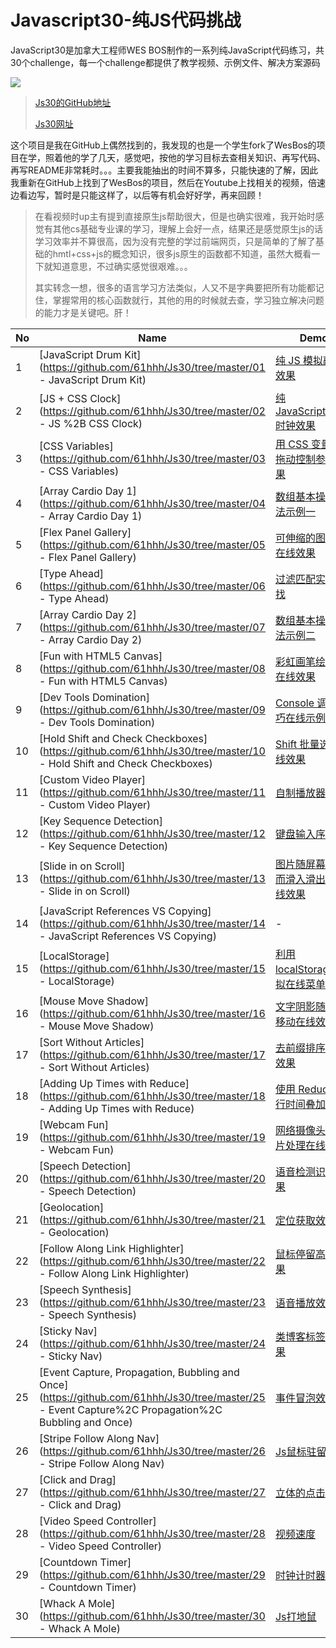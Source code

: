 # Javascript30-纯JS代码挑战
JavaScript30是加拿大工程师WES BOS制作的一系列纯JavaScript代码练习，共30个challenge，每一个challenge都提供了教学视频、示例文件、解决方案源码

![](https://pic.downk.cc/item/5e9c6e4dc2a9a83be57d81c3.png)

> [Js30的GitHub地址](https://github.com/wesbos/JavaScript30)
>
> [Js30网址](http://javascript30.com/)

这个项目是我在GitHub上偶然找到的，我发现的也是一个学生fork了WesBos的项目在学，照着他的学了几天，感觉吧，按他的学习目标去查相关知识、再写代码、再写README非常耗时。。。主要我能抽出的时间不算多，只能快速的了解，因此我重新在GitHub上找到了WesBos的项目，然后在Youtube上找相关的视频，倍速边看边写，暂时是只能这样了，以后等有机会好好学，再来回顾！

> 在看视频时up主有提到直接原生js帮助很大，但是也确实很难，我开始时感觉有其他cs基础专业课的学习，理解上会好一点，结果还是感觉原生js的话学习效率并不算很高，因为没有完整的学过前端网页，只是简单的了解了基础的hmtl+css+js的概念知识，很多js原生的函数都不知道，虽然大概看一下就知道意思，不过确实感觉很艰难。。。
>
> 其实转念一想，很多的语言学习方法类似，人又不是字典要把所有功能都记住，掌握常用的核心函数就行，其他的用的时候就去查，学习独立解决问题的能力才是关键吧。肝！

| No   | Name                                                         | Demo                                                         |
| ---- | ------------------------------------------------------------ | ------------------------------------------------------------ |
| 1    | [JavaScript Drum Kit](https://github.com/61hhh/Js30/tree/master/01 - JavaScript Drum Kit) | [纯 JS 模拟敲鼓效果](http://soyaine.github.io/JavaScript30/01%20-%20JavaScript%20Drum%20Kit/index-SOYAINE.html) |
| 2    | [JS + CSS Clock](https://github.com/61hhh/Js30/tree/master/02 - JS %2B CSS Clock) | [纯 JavaScript+CSS 时钟效果](http://soyaine.github.io/JavaScript30/02%20-%20JS%20%2B%20CSS%20Clock/index-SOYAINE.html) |
| 3    | [CSS Variables](https://github.com/61hhh/Js30/tree/master/03 - CSS Variables) | [用 CSS 变量实现拖动控制参数效果](http://soyaine.github.io/JavaScript30/03%20-%20CSS%20Variables/index-SOYAINE.html) |
| 4    | [Array Cardio Day 1](https://github.com/61hhh/Js30/tree/master/04 - Array Cardio Day 1) | [数组基本操作方法示例一](http://soyaine.github.io/JavaScript30/04%20-%20Array%20Cardio%20Day%201/index-SOYAINE.html) |
| 5    | [Flex Panel Gallery](https://github.com/61hhh/Js30/tree/master/05 - Flex Panel Gallery) | [可伸缩的图片墙在线效果](https://soyaine.github.io/JavaScript30/05%20-%20Flex%20Panel%20Gallery/index-SOYAINE2.html) |
| 6    | [Type Ahead](https://github.com/61hhh/Js30/tree/master/06 - Type Ahead) | [过滤匹配实现查找](https://soyaine.github.io/JavaScript30/06%20-%20Type%20Ahead/index-SOYAINE.html) |
| 7    | [Array Cardio Day 2](https://github.com/61hhh/Js30/tree/master/07 - Array Cardio Day 2) | [数组基本操作方法示例二](http://soyaine.github.io/JavaScript30/07%20-%20Array%20Cardio%20Day%202/index-SOYAINE.html) |
| 8    | [Fun with HTML5 Canvas](https://github.com/61hhh/Js30/tree/master/08 - Fun with HTML5 Canvas) | [彩虹画笔绘画板在线效果](https://soyaine.github.io/JavaScript30/08%20-%20Fun%20with%20HTML5%20Canvas/index-SOYAINE.html) |
| 9    | [Dev Tools Domination](https://github.com/61hhh/Js30/tree/master/09 - Dev Tools Domination) | [Console 调试技巧在线示例](https://soyaine.github.io/JavaScript30/09%20-%20Dev%20Tools%20Domination/index-SOYAINE.html) |
| 10   | [Hold Shift and Check Checkboxes](https://github.com/61hhh/Js30/tree/master/10 - Hold Shift and Check Checkboxes) | [Shift 批量选中在线效果](https://soyaine.github.io/JavaScript30/10%20-%20Hold%20Shift%20and%20Check%20Checkboxes/index-SOYAINE.html) |
| 11   | [Custom Video Player](https://github.com/61hhh/Js30/tree/master/11 - Custom Video Player) | [自制播放器](https://soyaine.github.io/JavaScript30/10%20-%20Hold%20Shift%20and%20Check%20Checkboxes/index-SOYAINE.html) |
| 12   | [Key Sequence Detection](https://github.com/61hhh/Js30/tree/master/12 - Key Sequence Detection) | [键盘输入序列](https://soyaine.github.io/JavaScript30/12%20-%20Key%20Sequence%20Detection/index-FINISHED.html) |
| 13   | [Slide in on Scroll](https://github.com/61hhh/Js30/tree/master/13 - Slide in on Scroll) | [图片随屏幕滚动而滑入滑出的在线效果](https://soyaine.github.io/JavaScript30/13%20-%20Slide%20in%20on%20Scroll/index-SOYAINE.html) |
| 14   | [JavaScript References VS Copying](https://github.com/61hhh/Js30/tree/master/14 - JavaScript References VS Copying) | -                                                            |
| 15   | [LocalStorage](https://github.com/61hhh/Js30/tree/master/15 - LocalStorage) | [利用 localStorage 模拟在线菜单](https://soyaine.github.io/JavaScript30/15%20-%20LocalStorage/index-SOYAINE.html) |
| 16   | [Mouse Move Shadow](https://github.com/61hhh/Js30/tree/master/16 - Mouse Move Shadow) | [文字阴影随鼠标移动在线效果](https://soyaine.github.io/JavaScript30/16%20-%20Mouse%20Move%20Shadow/index-finished-es5.html) |
| 17   | [Sort Without Articles](https://github.com/61hhh/Js30/tree/master/17 - Sort Without Articles) | [去前缀排序在线效果](https://soyaine.github.io/JavaScript30/17%20-%20Sort%20Without%20Articles/index-finished-Dashrun-es5.html) |
| 18   | [Adding Up Times with Reduce](https://github.com/61hhh/Js30/tree/master/18 - Adding Up Times with Reduce) | [使用 Reduce 进行时间叠加效果](https://soyaine.github.io/JavaScript30/18%20-%20AddingUpTimesWithReduce/index-finished-Dashrun-es6.html) |
| 19   | [Webcam Fun](https://github.com/61hhh/Js30/tree/master/19 - Webcam Fun) | [网络摄像头及图片处理在线效果](https://soyaine.github.io/JavaScript30/19%20-%20Webcam%20Fun/index-finished-Dashrun.html) |
| 20   | [Speech Detection](https://github.com/61hhh/Js30/tree/master/20 - Speech Detection) | [语音检测识别效果](https://soyaine.github.io/JavaScript30/20%20-%20Speech%20Detection/index-finished-Dashrun.html) |
| 21   | [Geolocation](https://github.com/61hhh/Js30/tree/master/21 - Geolocation) | [定位获取效果](https://soyaine.github.io/JavaScript30/21%20-%20Geolocation/index-finished-Dashrun.html) |
| 22   | [Follow Along Link Highlighter](https://github.com/61hhh/Js30/tree/master/22 - Follow Along Link Highlighter) | [鼠标停留高亮效果](https://soyaine.github.io/JavaScript30/22%20-%20Follow%20Along%20Link%20Highlighter/index-finished-Dashrun.html) |
| 23   | [Speech Synthesis](https://github.com/61hhh/Js30/tree/master/23 - Speech Synthesis) | [语音播放效果](https://soyaine.github.io/JavaScript30/23%20-%20Speech%20Synthesis/index-finished-Dashrun.html) |
| 24   | [Sticky Nav](https://github.com/61hhh/Js30/tree/master/24 - Sticky Nav) | [类博客标签栏效果](https://soyaine.github.io/JavaScript30/24%20-%20Sticky%20Nav/index-finished-Dashrun.html) |
| 25   | [Event Capture, Propagation, Bubbling and Once](https://github.com/61hhh/Js30/tree/master/25 - Event Capture%2C Propagation%2C Bubbling and Once) | [事件冒泡效果](https://soyaine.github.io/JavaScript30/25%20-%20Event%20Related/index-finished-Dashrun.html) |
| 26   | [Stripe Follow Along Nav](https://github.com/61hhh/Js30/tree/master/26 - Stripe Follow Along Nav) | [Js鼠标驻留显示](https://soyaine.github.io/JavaScript30/26%20-%20Stripe%20Follow%20Along%20Nav/index-finished-Dashrun.html) |
| 27   | [Click and Drag](https://github.com/61hhh/Js30/tree/master/27 - Click and Drag) | [立体的点击&拖曳](https://soyaine.github.io/JavaScript30/27%20-%20Click%20and%20Drag/index-finished-Dashrun.html) |
| 28   | [Video Speed Controller](https://github.com/61hhh/Js30/tree/master/28 - Video Speed Controller) | [视频速度](https://soyaine.github.io/JavaScript30/28%20-%20Video%20Speed%20Controller/index-finished-Dashrun.html) |
| 29   | [Countdown Timer](https://github.com/61hhh/Js30/tree/master/29 - Countdown Timer) | [时钟计时器](https://soyaine.github.io/JavaScript30/28%20-%20Video%20Speed%20Controller/index-finished-Dashrun.html) |
| 30   | [Whack A Mole](https://github.com/61hhh/Js30/tree/master/30 - Whack A Mole) | [Js打地鼠](https://soyaine.github.io/JavaScript30/28%20-%20Video%20Speed%20Controller/index-finished-Dashrun.html) |

